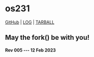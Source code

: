 # os231

[GitHub](https://github.com/cbkadal/os231/) | [LOG](TXT/mylog.txt) | [TARBALL](SandBox/cbkadal.tar.xz)

## May the fork() be with you!

#### Rev 005 --- 12 Feb 2023

